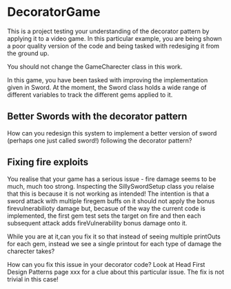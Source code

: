 # DecoratorGame

This is a project testing your understanding of the decorator pattern by applying it to a video game. In this particular example, you are being shown a poor quality version of the code and being tasked with redesiging it from the ground up. 

You should not change the GameCharecter class in this work.

In this game, you have been tasked with improving the implementation given in Sword. At the moment, the Sword class holds a wide range of different variables to track the different gems applied to it.

## Better Swords with the decorator pattern

How can you redesign this system to implement a better version of sword (perhaps one just called sword!) following the decorator pattern?



## Fixing fire exploits

You realise that your game has a serious issue - fire damage seems to be much, much too strong. Inspecting the SillySwordSetup class you relaise that this is because it is not working as intended! The intention is that a sword attack with multiple firegem buffs on it should not apply the bonus firevulnerabilioty damage but, becasue of the way the current code is implemented, the first gem test sets the target on fire and then each subsequent attack adds fireVulnerability bonus damage onto it.

While you are at it,can you fix it so that instead of seeing multiple printOuts for each gem, instead we see a single printout for each type of damage the charecter takes?

How can you fix this issue in your decorator code? Look at Head First Design Patterns page xxx for a clue about this particular issue. The fix is not trivial in this case!

